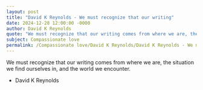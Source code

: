 ```yaml
---
layout: post
title: "David K Reynolds - We must recognize that our writing"
date: 2024-12-28 12:00:00 -0000
author: David K Reynolds
quote: "We must recognize that our writing comes from where we are, the situation we find ourselves in, and the world we encounter."
subject: Compassionate love
permalink: /Compassionate love/David K Reynolds/David K Reynolds - We must recognize that our writing
---
```


We must recognize that our writing comes from where we are, the situation we find ourselves in, and the world we encounter.

- David K Reynolds
